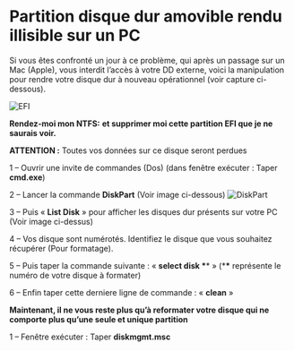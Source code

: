 # Partition disque dur amovible rendu illisible sur un PC

Si vous êtes confronté un jour à ce problème, qui après un passage  sur un Mac (Apple), vous interdit l’accès à votre DD externe, voici la  manipulation pour rendre votre disque dur à nouveau opérationnel (voir  capture ci-dessous).

![EFI](http://webinnov.fr/blog/news/2014/2014-02-26/Mac_PC/efi.png)

 **Rendez-moi mon NTFS:** **et supprimer moi cette partition EFI que je ne saurais voir.**

**ATTENTION :** Toutes vos données sur ce disque seront perdues

1 – Ouvrir une invite de commandes (Dos) (dans fenêtre exécuter : Taper **cmd.exe**)

2 – Lancer la commande **DiskPart** (Voir image ci-dessous)
 ![DiskPart](http://webinnov.fr/blog/news/2014/2014-02-26/Mac_PC/diskpart.png)

3 – Puis « **List Disk** » pour afficher les disques dur présents sur votre PC (Voir image ci-dessus)

4 – Vos disque sont numérotés. Identifiez le disque que vous souhaitez récupérer (Pour formatage).

5 – Puis taper la commande suivante : « **select disk \**** » (***\*** représente le numéro de votre disque à formater)

6 – Enfin taper cette derniere ligne de commande : « **clean** »

**Maintenant, il ne vous reste plus qu’à reformater votre disque qui ne comporte plus qu’une seule et unique partition**

1 – Fenêtre exécuter : Taper **diskmgmt.msc**